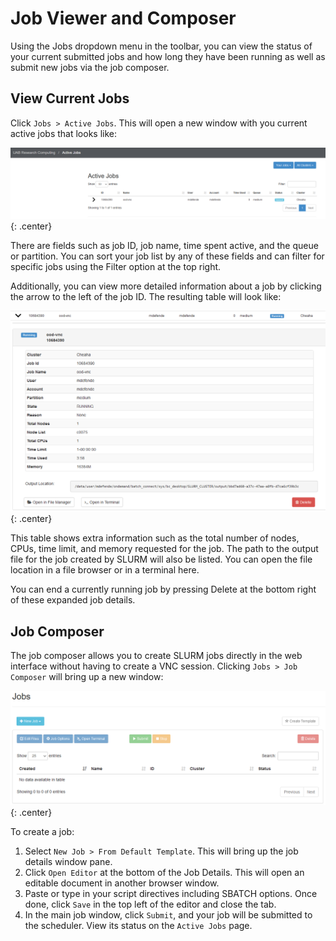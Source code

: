 # Job Viewer and Composer

Using the Jobs dropdown menu in the toolbar, you can view the status of your current submitted jobs and how long they have been running as well as submit new jobs via the job composer.

## View Current Jobs

Click `Jobs > Active Jobs`. This will open a new window with you current active jobs that looks like:

![!List of current active jobs.](images/ood_active_jobs.png){: .center}

There are fields such as job ID, job name, time spent active, and the queue or partition. You can sort your job list by any of these fields and can filter for specific jobs using the Filter option at the top right.

Additionally, you can view more detailed information about a job by clicking the arrow to the left of the job ID. The resulting table will look like:

![!Job details.](images/ood_job_details.png){: .center}

This table shows extra information such as the total number of nodes, CPUs, time limit, and memory requested for the job. The path to the output file for the job created by SLURM will also be listed. You can open the file location in a file browser or in a terminal here.

You can end a currently running job by pressing Delete at the bottom right of these expanded job details.

## Job Composer

The job composer allows you to create SLURM jobs directly in the web interface without having to create a VNC session. Clicking `Jobs > Job Composer` will bring up a new window:

![!Job composer page with no jobs.](images/ood_base_composer.png){: .center}

To create a job:

1. Select `New Job > From Default Template`. This will bring up the job details window pane.
2. Click `Open Editor` at the bottom of the Job Details. This will open an editable document in another browser window.
3. Paste or type in your script directives including SBATCH options. Once done, click `Save` in the top left of the editor and close the tab.
4. In the main job window, click `Submit`, and your job will be submitted to the scheduler. View its status on the `Active Jobs` page.
